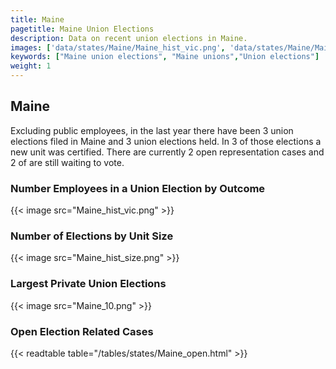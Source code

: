 ```yaml
---
title: Maine
pagetitle: Maine Union Elections
description: Data on recent union elections in Maine.
images: ['data/states/Maine/Maine_hist_vic.png', 'data/states/Maine/Maine_hist_size.png', 'data/states/Maine/Maine_10.png']
keywords: ["Maine union elections", "Maine unions","Union elections"]
weight: 1
---
```

##  Maine

Excluding public employees, in the last year there have been 3 union elections filed in Maine and 3 union elections held. In 3 of those elections a new unit was certified. There are currently 2 open representation cases and 2 of are still waiting to vote.

### Number Employees in a Union Election by Outcome
{{< image src="Maine_hist_vic.png" >}}

### Number of Elections by Unit Size
{{< image src="Maine_hist_size.png" >}}

### Largest Private Union Elections
{{< image src="Maine_10.png" >}}

### Open Election Related Cases
{{< readtable table="/tables/states/Maine_open.html" >}}

